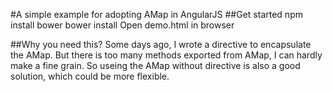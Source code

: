 #A simple example for adopting AMap in AngularJS
##Get started
    npm install bower
    bower install
    Open demo.html in browser

##Why you need this?
Some days ago, I wrote a directive to encapsulate the AMap. But there is too many methods exported from AMap, I can hardly make a fine grain. So useing the AMap without directive is also a good solution, which could be more flexible.
